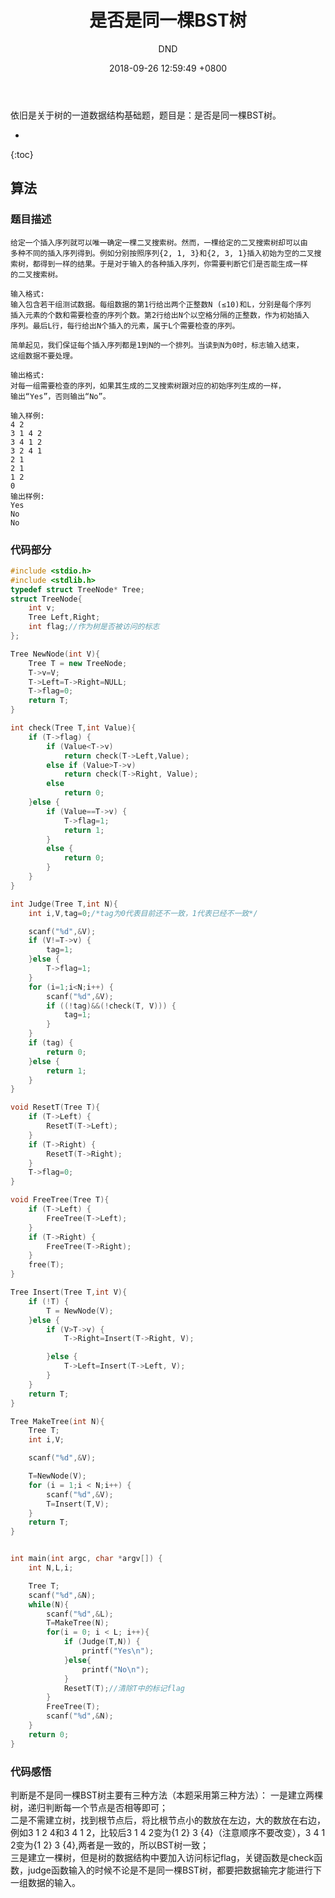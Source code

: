 ﻿---
layout: post
title:  "是否是同一棵BST树"
date:   2018-09-26 12:59:49 +0800
categories: Datastructure
tags: Datastructure
img: http://or4d8nhvk.bkt.clouddn.com/18-9-26/66946335.jpg
author: DND
---

依旧是关于树的一道数据结构基础题，题目是：是否是同一棵BST树。

* 
{:toc}

## 算法

### 题目描述
```
给定一个插入序列就可以唯一确定一棵二叉搜索树。然而，一棵给定的二叉搜索树却可以由
多种不同的插入序列得到。例如分别按照序列{2, 1, 3}和{2, 3, 1}插入初始为空的二叉搜
索树，都得到一样的结果。于是对于输入的各种插入序列，你需要判断它们是否能生成一样
的二叉搜索树。

输入格式:
输入包含若干组测试数据。每组数据的第1行给出两个正整数N (≤10)和L，分别是每个序列
插入元素的个数和需要检查的序列个数。第2行给出N个以空格分隔的正整数，作为初始插入
序列。最后L行，每行给出N个插入的元素，属于L个需要检查的序列。

简单起见，我们保证每个插入序列都是1到N的一个排列。当读到N为0时，标志输入结束，
这组数据不要处理。

输出格式:
对每一组需要检查的序列，如果其生成的二叉搜索树跟对应的初始序列生成的一样，
输出“Yes”，否则输出“No”。

输入样例:
4 2
3 1 4 2
3 4 1 2
3 2 4 1
2 1
2 1
1 2
0
输出样例:
Yes
No
No
```
### 代码部分

```c++
#include <stdio.h>
#include <stdlib.h>
typedef struct TreeNode* Tree;
struct TreeNode{
    int v;
    Tree Left,Right;
    int flag;//作为树是否被访问的标志
};

Tree NewNode(int V){
    Tree T = new TreeNode;
    T->v=V;
    T->Left=T->Right=NULL;
    T->flag=0;
    return T;
}

int check(Tree T,int Value){
    if (T->flag) {
        if (Value<T->v)
            return check(T->Left,Value);
        else if (Value>T->v)
            return check(T->Right, Value);
        else
            return 0;
    }else {
        if (Value==T->v) {
            T->flag=1;
            return 1;
        }
        else {
            return 0;
        }
    }
}

int Judge(Tree T,int N){
    int i,V,tag=0;/*tag为0代表目前还不一致，1代表已经不一致*/

    scanf("%d",&V);
    if (V!=T->v) {
        tag=1;
    }else {
        T->flag=1;
    }
    for (i=1;i<N;i++) {
        scanf("%d",&V);
        if ((!tag)&&(!check(T, V))) {
            tag=1;
        }
    }
    if (tag) {
        return 0;
    }else {
        return 1;
    }
}

void ResetT(Tree T){
    if (T->Left) {
        ResetT(T->Left);
    }
    if (T->Right) {
        ResetT(T->Right);
    }
    T->flag=0;
}

void FreeTree(Tree T){
    if (T->Left) {
        FreeTree(T->Left);
    }
    if (T->Right) {
        FreeTree(T->Right);
    }
    free(T);
}

Tree Insert(Tree T,int V){
    if (!T) {
        T = NewNode(V);
    }else {
        if (V>T->v) {
            T->Right=Insert(T->Right, V);

        }else {
            T->Left=Insert(T->Left, V);
        }
    }
    return T;
}

Tree MakeTree(int N){
    Tree T;
    int i,V;

    scanf("%d",&V);

    T=NewNode(V);
    for (i = 1;i < N;i++) {
        scanf("%d",&V);
        T=Insert(T,V);
    }
    return T;
}


int main(int argc, char *argv[]) {
    int N,L,i;

    Tree T;
    scanf("%d",&N);
    while(N){
        scanf("%d",&L);
        T=MakeTree(N);
        for(i = 0; i < L; i++){
            if (Judge(T,N)) {
                printf("Yes\n");
            }else{
                printf("No\n");
            }
            ResetT(T);//清除T中的标记flag
        }
        FreeTree(T);
        scanf("%d",&N);
    }
    return 0;
}

```


### 代码感悟
判断是不是同一棵BST树主要有三种方法（本题采用第三种方法）：
一是建立两棵树，递归判断每一个节点是否相等即可；  
二是不需建立树，找到根节点后，将比根节点小的数放在左边，大的数放在右边，例如3 1 2 4和3 4 1 2，比较后3 1 4 2变为{1 2} 3 {4}（注意顺序不要改变），3 4 1 2变为{1 2} 3 {4},两者是一致的，所以BST树一致；   
三是建立一棵树，但是树的数据结构中要加入访问标记flag，关键函数是check函数，judge函数输入的时候不论是不是同一棵BST树，都要把数据输完才能进行下一组数据的输入。

